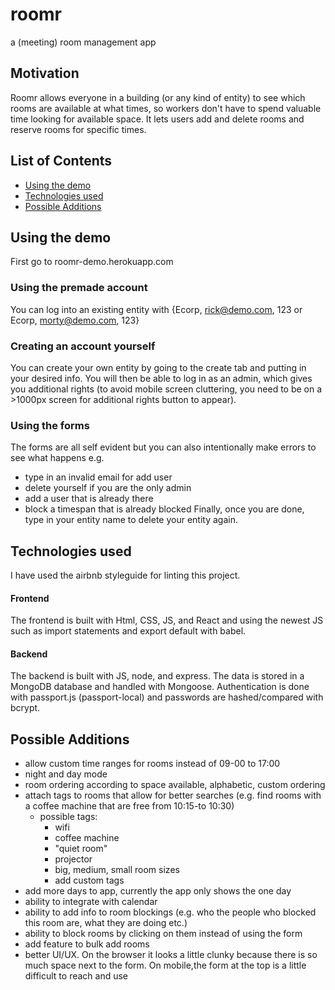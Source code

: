 # roomr
a (meeting) room management app

## Motivation
Roomr allows everyone in a building (or any kind of entity) to see which rooms are available at what times, so workers don't have to spend valuable time looking for available space. It lets users add and delete rooms and reserve rooms for specific times.

## List of Contents
- [Using the demo](#Using-the-demo)
- [Technologies used](#Technologies-used)
- [Possible Additions](#Possible-Additions)
## Using the demo
First go to roomr-demo.herokuapp.com

### Using the premade account
  You can log into an existing entity with {Ecorp, rick@demo.com, 123 or Ecorp, morty@demo.com, 123}
### Creating an account yourself
  You can create your own entity by going to the create tab and putting in your desired info. You will then be able to log in as an admin, which gives you additional rights (to avoid mobile screen cluttering, you need to be on a >1000px screen for additional rights button to appear).
### Using the forms
  The forms are all self evident but you can also intentionally make errors to see what happens e.g.
  - type in an invalid email for add user
  - delete yourself if you are the only admin
  - add a user that is already there
  - block a timespan that is already blocked
  Finally, once you are done, type in your entity name to delete your entity again.
## Technologies used
I have used the airbnb styleguide for linting this project.
#### Frontend
The frontend is built with Html, CSS, JS, and React and using the newest JS such as import statements and export default with babel.
#### Backend
The backend is built with JS, node, and express. The data is stored in a MongoDB database and handled with Mongoose. Authentication is done with passport.js (passport-local) and passwords are hashed/compared with bcrypt.
## Possible Additions
- allow custom time ranges for rooms instead of 09-00 to 17:00
- night and day mode
- room ordering according to space available, alphabetic, custom ordering
- attach tags to rooms that allow for better searches (e.g. find rooms with a coffee machine that are free from 10:15-to 10:30)
  - possible tags:
    - wifi
    - coffee machine
    - "quiet room"
    - projector
    - big, medium, small room sizes
    - add custom tags
- add more days to app, currently the app only shows the one day
- ability to integrate with calendar
- ability to add info to room blockings (e.g. who the people who blocked this room are, what they are doing etc.)
- ability to block rooms by clicking on them instead of using the form
- add feature to bulk add rooms
- better UI/UX. On the browser it looks a little clunky because there is so much space next to the form. On mobile,the form at the top is a little difficult to reach and use
